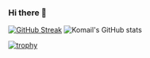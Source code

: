 ### Hi there 👋

[![GitHub Streak](https://streak-stats.demolab.com/?user=komailabbas12&theme=dark)](https://git.io/streak-stats)    ![Komail's GitHub stats](https://github-readme-stats.vercel.app/api?username=komailabbas12&show_icons=true&theme=dark)

[![trophy](https://github-profile-trophy.vercel.app/?username=komailabbas12)](https://github.com/ryo-ma/github-profile-trophy)

